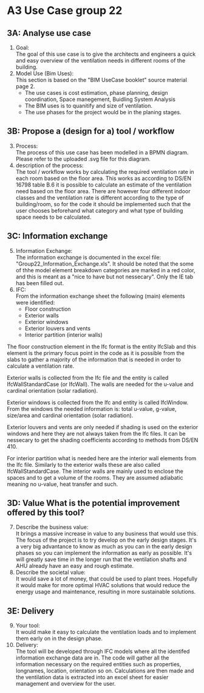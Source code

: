 # A3 Use Case group 22

## 3A: Analyse use case
1. Goal: <br />
The goal of this use case is to give the architects and engineers a quick and easy overview of the ventilation needs in different rooms of the building.
2. Model Use (Bim Uses): <br />
This section is based on the "BIM UseCase booklet" source material page 2.
	* The use cases is cost estimation, phase planning, design coordination, Space manegement, Buidling System Analysis
	* The BIM uses is to quanitify and size of ventilation.
	* The use phases for the project would be in the planing stages.

## 3B: Propose a (design for a) tool / workflow
3. Process: <br />
The process of this use case has been modelled in a BPMN diagram. Please refer to the uploaded .svg file for this diagram.
4. description of the process: <br />
The tool / workflow works by calculating the required ventilation rate in each room based on the floor area. This works as according to DS/EN 16798 table B.6 it is possible to calculate an estimate of the ventilation need based on the floor area. There are however four different indoor classes and the ventilation rate is different according to the type of building/room, so for the code it should be implemented such that the user chooses beforehand what category and what type of building space needs to be calculated.


## 3C: Information exchange
5. Information Exchange: <br />
The information exchange is documented in the excel file: "Group22_Information_Exchange.xls". It should be noted that the some of thhe model element breakdown categories are marked in a red color, and this is meant as a  "nice to have but not nessecary". Only the IE tab has been filled out. 
6. IFC: <br />
From the information exchange sheet the following (main) elements were identified:
	* Floor construction
	* Exterior walls
	* Exterior windows
	* Exterior louvers and vents
	* Interior partition (interior walls)

The floor construction element in the Ifc format is the entity IfcSlab and this element is the primary focus point in the code as it is possible from the slabs to gather a majority of the information that is needed in order to calculate a ventilation rate. 

Exterior walls is collected from the Ifc file and the entity is called IfcWallStandardCase (or IfcWall). The walls are needed for the u-value and cardinal orientation (solar radiation).

Exterior windows is collected from the Ifc and entity is called IfcWindow. From the windows the needed information is: total u-value, g-value, size/area and cardinal orientation (solar radiation). 

Exterior louvers and vents are only needed if shading is used on the exterior windows and here they are not always taken from the Ifc files. It can be nessecary to get the shading coefficients according to methods from DS/EN 410.

For interior partition what is needed here are the interior wall elements from the Ifc file. Similarly to the exterior walls these are also called IfcWallStandardCase. The interior walls are mainly used to enclose the spaces and to get a volume of the rooms. They are assumed adiabatic meaning no u-value, heat transfer and such.


## 3D: Value What is the potential improvement offered by this tool?
7. Describe the business value: <br />
It brings a massive increase in value to any business that would use this. The focus of the project is to try develop on the early design stages. It's a very big advantance to know as much as you can in the early design phases so you can implement the information as early as possible. It's will greatly save time in the longer run that the ventilation shafts and AHU already have an easy and rough estimate.
8. Describe the societal value: <br />
It would save a lot of money, that could be used to plant trees. Hopefully it would make for more optimal HVAC solutions that would reduce the energy usage and maintenance, resulting in more sustainable solutions.


## 3E: Delivery
9. Your tool: <br />
It would make it easy to calculate the ventilation loads and to implement them early on in the design phase.
10. Delivery: <br />
The tool will be developed through IFC models where all the identifed information exchange data are in. The code will gather all the information necessary on the required entities such as properties, longnames, location, orientation so on. Calculations are then made and the ventilation data is extracted into an excel sheet for easier management and overview for the user.

